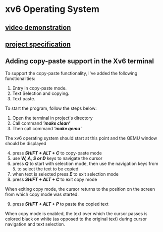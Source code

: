 # xv6 Operating System


## [video demonstration](demo1.mp4)

## [project specification](OS-Domaći1.pdf)

## Adding copy-paste support in the Xv6 terminal

To support the copy-paste functionality, I've added the following functionalities:
1. 	Entry in copy-paste mode.	
2.	Text Selection and copying.
3. 	Text paste.

To start the program, follow the steps below:

1. Open the terminal in project's directory
2. Call command ***'make clean'***
3. Then call command ***'make qemu'***

The xv6 operating system should start at this point and the QEMU window should be displayed

4. press ***SHIFT + ALT + C*** to copy-paste mode
5. use ***W, A, S or D*** keys to navigate the cursor
6. press ***Q*** to start with selection mode, then use the navigation keys from 5. to select the text to be copied
7. when text is selected press ***E*** to exit selection mode
8. press ***SHIFT + ALT + C*** to exit copy mode

When exiting copy mode, the cursor returns to the position on the screen from which copy mode was started.

9. press ***SHIFT + ALT + P*** to paste the copied text

When copy mode is enabled, the text over which the cursor passes is colored black on white (as opposed to the original text) during cursor navigation and text selection.
